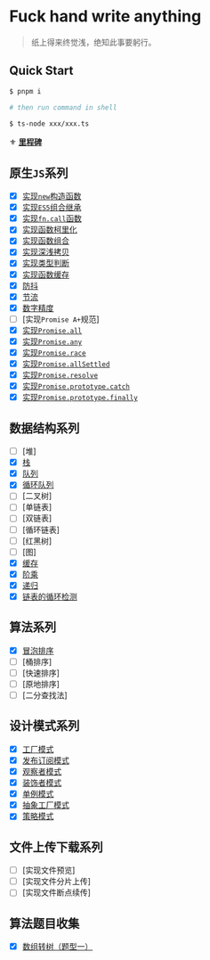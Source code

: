 # Fuck hand write anything 

> 纸上得来终觉浅，绝知此事要躬行。

## Quick Start

```bash
$ pnpm i

# then run command in shell
 
$ ts-node xxx/xxx.ts
```

⚜️ [**里程碑**](https://github.com/bigbigDreamer/hand-write-awesome/wiki/%E9%87%8C%E7%A8%8B%E7%A2%91)

## 原生`JS`系列

- [x] [实现`new`构造函数](./docs/native-js/new/index.ts)
- [x] [实现`ES5`组合继承](./docs/native-js/extend/index.ts)
- [x] [实现`fn.call`函数](./docs/native-js/call/index.ts)
- [x] [实现函数柯里化](./docs/native-js/curry/index.ts)
- [x] [实现函数组合](./docs/native-js/compose/index.ts)
- [x] [实现深浅拷贝](./docs/native-js/clone/index.ts)
- [x] [实现类型判断](./docs/native-js/typesof/index.ts)
- [x] [实现函数缓存](./docs/native-js/cache-fn/index.ts)
- [x] [防抖](./docs/native-js/debounce/index.ts)
- [x] [节流](./docs/native-js/throttle/index.ts)
- [x] [数字精度](./docs/native-js/number-precision/index.ts)
- [ ] [实现`Promise A+`规范]
- [x] [实现`Promise.all`](./docs/native-js/promise-all/index.ts)
- [x] [实现`Promise.any`](./docs/native-js/promise-any/index.ts)
- [x] [实现`Promise.race`](./docs/native-js/promise-race/index.ts)
- [x] [实现`Promise.allSettled`](./docs/native-js/promise-all-settled/index.ts)
- [x] [实现`Promise.resolve`](./docs/native-js/promise-resolve/index.ts)
- [x] [实现`Promise.prototype.catch`](./docs/native-js/promise-prototype-catch/index.ts)
- [x] [实现`Promise.prototype.finally`](./docs/native-js/promise-prototype-finally/index.tsx)

## 数据结构系列

- [ ] [堆]
- [x] [栈](./docs/algorithms-and-data-structures/stack/index.ts)
- [x] [队列](./docs/algorithms-and-data-structures/queue/index.ts)
- [x] [循环队列](./docs/algorithms-and-data-structures/circular-queue/index.ts)
- [ ] [二叉树]
- [ ] [单链表]
- [ ] [双链表]
- [ ] [循环链表]
- [ ] [红黑树]
- [ ] [图]
- [x] [缓存](./docs/algorithms-and-data-structures/cache/index.ts)
- [x] [阶乘](./docs/algorithms-and-data-structures/factorial/index.ts)
- [x] [递归](./docs/algorithms-and-data-structures/recursion/index.ts)
- [x] [链表的循环检测](./docs/algorithms-and-data-structures/cycle-detection/index.ts)

## 算法系列

- [x] [冒泡排序](./docs/algorithms-and-data-structures/bubble-sort/index.ts)
- [ ] [桶排序]
- [ ] [快速排序]
- [ ] [原地排序]
- [ ] [二分查找法]

## 设计模式系列

- [x] [工厂模式](./docs/design-pattern/factory-mode/index.ts)
- [x] [发布订阅模式](./docs/design-pattern/pubsub-mode/index.ts)
- [x] [观察者模式](./docs/design-pattern/observer-mode/index.ts)
- [x] [装饰者模式](./docs/design-pattern/decorator-pattern/index.ts)
- [x] [单例模式](./docs/design-pattern/single-mode/index.ts)
- [x] [抽象工厂模式](./docs/design-pattern/abstract-mode/index.ts)
- [x] [策略模式](./docs/design-pattern/strategy-mode/index.ts)

## 文件上传下载系列

- [ ] [实现文件预览]
- [ ] [实现文件分片上传]
- [ ] [实现文件断点续传]

## 算法题目收集

- [x] [数组转树（题型一）](./docs/algorithm-topic-collection/array-to-tree/topic1.ts)
